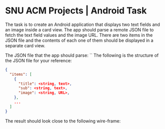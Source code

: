 # SNU ACM Projects | Android Task

The task is to create an Android application that displays two text fields and an image inside a card view. The app should parse a remote JSON file to fetch the text field values and the image URL. There are two items in the JSON file and the contents of each one of them should be displayed in a separate card view.

The JSON file that the app should parse: ``
The following is the structure of the JSON file for your reference:
```json
{
  "items": [
    {
      "title": <string, text>,
      "sub": <string, text>,
      "image": <string, URL>,
    },
    ...
  ]
}
```

The result should look close to the following wire-frame:

